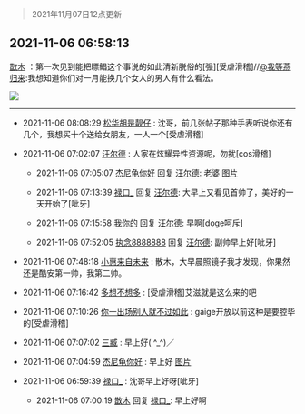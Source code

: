 > 2021年11月07日12点更新
<link rel="stylesheet" href="https://cdn.jsdelivr.net/gh/taotie6/sampleJSON@main/css/photo_show.css">
<meta name="referrer" content="no-referrer" />


 ## 2021-11-06 06:58:13 

 [㪚木](https://www.coolapk.com/feed/31253151?shareKey=MzVjMjQxNWM5ZmM0NjE4NWI3OTE~) ：第一次见到能把瞟鲳这个事说的如此清新脱俗的[强][受虐滑稽]//<a class="feed-link-uname" href="/u/我等燕归来">@我等燕归来</a>:我想知道你们对一月能换几个女人的男人有什么看法。 

<div class="album">
<img class="img-item" src="http://image.coolapk.com/feed/2021/0604/09/3142203_cc75c90b_1482_4911@300x300.gif" />
</div>

 ------- 

- 2021-11-06 08:08:29 [松华胡是靓仔](uid=692318) : 沈哥，前几张帖子那种手表听说你还有几个，我想买十个送给女朋友，一人一个[受虐滑稽] 

- 2021-11-06 07:02:07 [汪尔德](uid=1595236) : 人家在炫耀异性资源呢，勿扰[cos滑稽] 

    - 2021-11-06 07:05:07 [杰尼龟你好](uid=15692877) 回复 [汪尔德](uid=1595236): 老婆 [图片](http://image.coolapk.com/feed/2021/1106/07/15692877_dbdbad61_3506_5751@500x500.gif)

    - 2021-11-06 07:13:39 [禄口_](uid=1005884) 回复 [汪尔德](uid=1595236): 大早上又看见首帅了，美好的一天开始了[呲牙] 

    - 2021-11-06 07:15:58 [我你的](uid=3530668) 回复 [汪尔德](uid=1595236): 早啊[doge呵斥] 

    - 2021-11-06 07:52:05 [执念8888888](uid=3461623) 回复 [汪尔德](uid=1595236): 副帅早上好[呲牙] 

- 2021-11-06 07:48:18 [小惠来自未来](uid=847097) : 散木，大早晨照镜子我才发现，你果然还是酷安第一帅，我第二帅。 

- 2021-11-06 07:16:42 [多想不想多](uid=1473521) : [受虐滑稽]艾滋就是这么来的吧 

- 2021-11-06 07:10:26 [你一出场别人就不过如此](uid=2538561) : gaige开放以前这种是要腔毕的[受虐滑稽] 

- 2021-11-06 07:07:02 [三臧](uid=1176937) : 早上好( ^_^)／ 

- 2021-11-06 07:04:59 [杰尼龟你好](uid=15692877) : 早上好 [图片](http://image.coolapk.com/feed/2021/1103/22/15692877_878a08ca_0338_9914@640x640.jpeg)

- 2021-11-06 06:59:39 [禄口_](uid=1005884) : 沈哥早上好呀[呲牙] 

    - 2021-11-06 07:00:19 [㪚木](uid=1081091) 回复 [禄口_](uid=1005884): 早上好啊 

